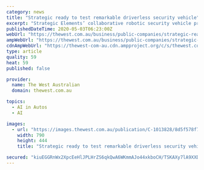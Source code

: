 ```yaml
---
category: news
title: "Strategic ready to test remarkable driverless security vehicle"
excerpt: "Strategic Elements’ collaborative robotic security vehicle project with Fortune 100 technology company Honeywell is almost complete."
publishedDateTime: 2020-05-03T06:23:00Z
webUrl: "https://thewest.com.au/business/public-companies/strategic-ready-to-test-remarkable-driverless-security-vehicle--c-1013828"
ampWebUrl: "https://thewest.com.au/business/public-companies/strategic-ready-to-test-remarkable-driverless-security-vehicle--c-1013828.amp"
cdnAmpWebUrl: "https://thewest-com-au.cdn.ampproject.org/c/s/thewest.com.au/business/public-companies/strategic-ready-to-test-remarkable-driverless-security-vehicle--c-1013828.amp"
type: article
quality: 59
heat: 59
published: false

provider:
  name: The West Australian
  domain: thewest.com.au

topics:
  - AI in Autos
  - AI

images:
  - url: "https://images.thewest.com.au/publication/C-1013828/8d5f578f7893386c5dbcdfb3d184f80eee62a65e-16x9-x0y54w790h444.png?imwidth=1024"
    width: 790
    height: 444
    title: "Strategic ready to test remarkable driverless security vehicle"

secured: "kiuEGGRnWx2XpcEeHlJPLHrZS6qkQwA6WKmmAJo44xkboCH/TSKAXy7lA9XXDrP6nXKfvVKcVe5U67uKYNeMMa8xjG2YYA2QWMHddtsHoHiWWzOVsOvssNT6II2GQYvpp50MK61JHiOD3eeKme+1jmj/cxff+NKxpFrLdO8Bkcaf+duz7TwxlC/bJEWPub2R/ycRn/crK/SGmRleUE0n+neEJcUjr6o4j7kW3kI8TQj3F3ii5CtvkYNgA8YxagB0JX/+0OQfC4pAg9xuWtqU2AKosKH3gc5a0FEQAezRwwl+RDwNQ99Jy+paUcIrrKKH;Q93MosYPBWLhKfvTcFS9kA=="
---
```


